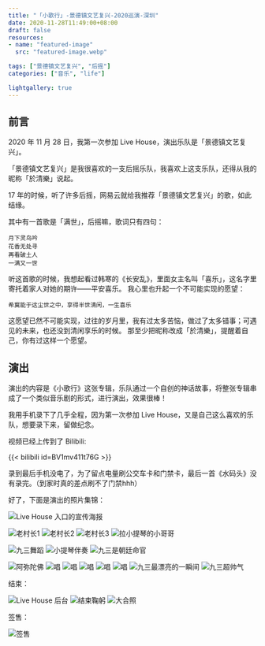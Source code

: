 ```yaml
---
title: "「小歌行」-景德镇文艺复兴-2020巡演-深圳"
date: 2020-11-28T11:49:00+08:00
draft: false
resources:
- name: "featured-image"
  src: "featured-image.webp"

tags: ["景德镇文艺复兴", "后摇"]
categories: ["音乐", "life"]

lightgallery: true
---
```


## 前言

2020 年 11 月 28 日，我第一次参加 Live House，演出乐队是「景德镇文艺复兴」。

「景德镇文艺复兴」是我很喜欢的一支后摇乐队，我喜欢上这支乐队，还得从我的昵称「於清樂」说起。

17 年的时候，听了许多后摇，网易云就给我推荐「景德镇文艺复兴」的歌，如此结缘。

<!--more-->

其中有一首歌是「满世」，后摇嘛，歌词只有四句：

    月下灵鸟吟
    花香无处寻
    再看破土人
    一满又一世

听这首歌的时候，我想起看过韩寒的《长安乱》，里面女主名叫「喜乐」，这名字里寄托着家人对她的期许——平安喜乐。
我心里也升起一个不可能实现的愿望：

    希冀能于这尘世之中，享得半世清闲，一生喜乐

这愿望已然不可能实现，过往的岁月里，我有过太多苦恼，做过了太多错事；可遇见的未来，也还没到清闲享乐的时候。
那至少把昵称改成「於清樂」，提醒着自己，你有过这样一个愿望。

## 演出

演出的内容是《小歌行》这张专辑，乐队通过一个自创的神话故事，将整张专辑串成了一个类似音乐剧的形式，进行演出，效果很棒！

我用手机录下了几乎全程，因为第一次参加 Live House，又是自己这么喜欢的乐队，想要录下来，留做纪念。

视频已经上传到了 Bilibili:

{{< bilibili id=BV1mv411t76G >}}

录到最后手机没电了，为了留点电量刷公交车卡和门禁卡，最后一首《水码头》没有录完。（到家时真的差点刷不了门禁hhh）


好了，下面是演出的照片集锦：

![](/images/jingdezhen-renaissance-band/968138-20201128113509598-520668629.webp "Live House 入口的宣传海报")


![](/images/jingdezhen-renaissance-band/968138-20201128113624303-2016722864.webp "老村长1")
![](/images/jingdezhen-renaissance-band/968138-20201128113628764-1153463538.webp "老村长2")
![](/images/jingdezhen-renaissance-band/968138-20201128113638014-1594750779.webp "老村长3")
![](/images/jingdezhen-renaissance-band/968138-20201128114120474-1364776540.webp "拉小提琴的小哥哥")

![](/images/jingdezhen-renaissance-band/968138-20201128114814888-740961187.webp "九三舞蹈")
![](/images/jingdezhen-renaissance-band/968138-20201128114128067-1544370442.webp "小提琴伴奏")
![](/images/jingdezhen-renaissance-band/968138-20201128114139889-1898640004.webp "九三是朝廷命官")

![](/images/jingdezhen-renaissance-band/968138-20201128114147861-2104586359.webp "阿弥陀佛")
![](/images/jingdezhen-renaissance-band/968138-20201128114155271-1084407368.webp "唱")
![](/images/jingdezhen-renaissance-band/968138-20201128114227530-1597188845.webp "唱")
![](/images/jingdezhen-renaissance-band/968138-20201128114241120-99677935.webp "唱")
![](/images/jingdezhen-renaissance-band/968138-20201128114247824-172194041.webp "唱")
![](/images/jingdezhen-renaissance-band/968138-20201128114253686-145509147.webp "唱")
![](/images/jingdezhen-renaissance-band/968138-20201128114300937-1249145761.webp "九三最漂亮的一瞬间")
![](/images/jingdezhen-renaissance-band/968138-20201128114309169-866899330.webp "九三超帅气")

结束：

![](/images/jingdezhen-renaissance-band/968138-20201128114357231-542104843.webp "Live House 后台")
![](/images/jingdezhen-renaissance-band/968138-20201128114431651-1177933036.webp "结束鞠躬")
![](/images/jingdezhen-renaissance-band/968138-20201128114503863-1307895977.webp "大合照")

签售：

![](/images/jingdezhen-renaissance-band/968138-20201128114723297-452926719.webp "签售")
